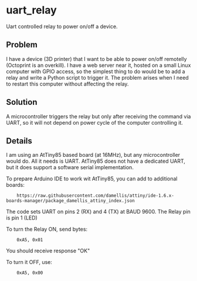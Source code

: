 # uart_relay

Uart controlled relay to power on/off a device.

## Problem

I have a device (3D printer) that I want to be able to power on/off remotelly (Octoprint is an overkill). I have a web server near it, hosted on a small Linux computer with GPIO access, so the simplest thing to do would be to add a relay and write a Python script to trigger it. The problem arises when I need to restart this computer without affecting the relay.

## Solution

A microcontroller triggers the relay but only after receiving the command via UART, so it will not depend on power cycle of the computer controlling it.

## Details

I am using an AtTiny85 based board (at 16MHz), but any microcontroller would do. All it needs is UART. AtTiny85 does not have a dedicated UART, but it does support a software serial implementation.

To prepare Arduino IDE to work wit AtTiny85, you can add to additional boards:

        https://raw.githubusercontent.com/damellis/attiny/ide-1.6.x-boards-manager/package_damellis_attiny_index.json

The code sets UART on pins 2 (RX) and 4 (TX) at BAUD 9600. The Relay pin is pin 1 (LED)

To turn the Relay ON, send bytes:

        0xA5, 0x01

You should receive response "OK"

To turn it OFF, use:

        0xA5, 0x00
